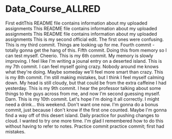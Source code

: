 # Data_Course_ALLRED
First editThis README file contains information about my uploaded assignments
This README file contains information about my uploaded assignments
This README file contains information about my uploaded assignments
This is my second official edit. The first ones were confusing.
This is my third commit. Things are looking up for me.
Fourth commit - totally gonna get the hang of this.
Fifth commit. Doing this from memory so I can test myself. Cheerio.
This is my 6th commit. My memory is slowly improving. I feel like I'm writing a jounal entry on a deserted island.
This is my 7th commit. I can feel myself going crazy. Nobody around me knows what they're doing. Maybe someday we'll feel more smart than crazy.
This is my 8th commit. I'm still making mistakes, but I think I feel myself calming down. My head is still cloudy, but that could be from the extra caffeine I had yesterday.
This is my 9th commit. I hear the professor talking about some things to the guys across from me, and now I'm second guessing myself. Darn.
This is my 10th commit. Let's hope I'm doing it all correctly. I might need a drink... this weekend. Don't want one now.
I'm gonna do a bonus commit, just because I don't know if the first one counted. Maybe I'm gonna find a way off of this desert island.
Daily practice for pushing changes to cloud.
I wanted to try one more time. I'm glad I remembered how to do this without having to refer to notes.
Practice commit
practice commit; first had mistakes.
